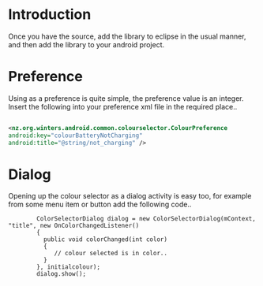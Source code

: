 # Introduction #

Once you have the source, add the library to eclipse in the usual manner, and then add the library to your android project.


# Preference #

Using as a preference is quite simple, the preference value is an integer. Insert the following into your preference xml file in the required place..

```xml

<nz.org.winters.android.common.colourselector.ColourPreference
android:key="colourBatteryNotCharging"
android:title="@string/not_charging" />
```

# Dialog #

Opening up the colour selector as a dialog activity is easy too, for example from some menu item or button add the following code..

```
        ColorSelectorDialog dialog = new ColorSelectorDialog(mContext, "title", new OnColorChangedListener()
        {
          public void colorChanged(int color)
          {
             // colour selected is in color..
          }
        }, initialcolour);
        dialog.show();

```